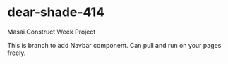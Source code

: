 # dear-shade-414
Masai Construct Week Project

This is branch to add Navbar component. Can pull and run on your pages freely.
